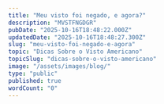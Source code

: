 ```yaml
---
title: "Meu visto foi negado, e agora?"
description: "MVSTFNGDGR"
pubDate: "2025-10-16T18:48:22.000Z"
updatedDate: "2025-10-16T18:48:27.300Z"
slug: "meu-visto-foi-negado-e-agora"
topic: "Dicas Sobre o Visto Americano"
topicSlug: "dicas-sobre-o-visto-americano"
image: "/assets/images/blog/"
type: "public"
published: true
wordCount: "0"
---
```


